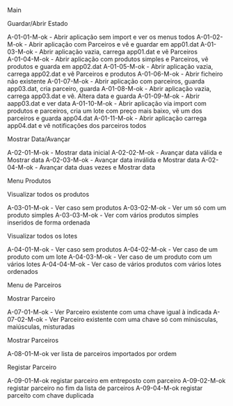 Main

Guardar/Abrir Estado  

A-01-01-M-ok - Abrir aplicação sem import e ver os menus todos 
A-01-02-M-ok - Abrir aplicação com Parceiros e vê e guardar em app01.dat
A-01-03-M-ok - Abrir aplicação vazia, carrega app01.dat e vê Parceiros  
A-01-04-M-ok - Abrir aplicação com produtos simples e Parceiros, vê produtos e guarda em app02.dat 
A-01-05-M-ok - Abrir aplicação vazia, carrega app02.dat e vê Parceiros e produtos
A-01-06-M-ok - Abrir ficheiro não existente 
A-01-07-M-ok - Abrir aplicação com parceiros, guarda app03.dat, cria parceiro, guarda 
A-01-08-M-ok - Abrir aplicação vazia, carrega app03.dat e vê. Altera data e guarda
A-01-09-M-ok - Abrir aapp03.dat e ver data
A-01-10-M-ok - Abrir aplicação via import com produtos e parceiros, cria um lote com preço mais baixo, vê um dos parceiros e guarda app04.dat 
A-01-11-M-ok - Abrir aplicação carrega app04.dat e vê notificações dos parceiros todos 

Mostrar Data/Avançar 

A-02-01-M-ok - Mostrar data inicial 
A-02-02-M-ok - Avançar data válida e Mostrar data
A-02-03-M-ok - Avançar data inválida e Mostrar data 
A-02-04-M-ok - Avançar data duas vezes e Mostrar data 

Menu Produtos

Visualizar todos os produtos

A-03-01-M-ok - Ver caso sem produtos
A-03-02-M-ok - Ver um só com um produto simples
A-03-03-M-ok - Ver com vários produtos simples inseridos de forma ordenada

Visualizar todos os lotes

A-04-01-M-ok - Ver caso sem produtos
A-04-02-M-ok - Ver caso de um produto com um lote 
A-04-03-M-ok - Ver caso de um produto com um vários lotes
A-04-04-M-ok - Ver caso de vários produtos com vários lotes ordenados

Menu de Parceiros

Mostrar Parceiro

A-07-01-M-ok - Ver Parceiro existente com uma chave igual à indicada
A-07-02-M-ok - Ver Parceiro existente com uma chave só com minúsculas, maiúsculas, misturadas

Mostrar Parceiros

A-08-01-M-ok ver lista de parceiros importados por ordem 

Registar Parceiro

A-09-01-M-ok registar parceiro em entreposto com parceiro
A-09-02-M-ok registar parceiro no fim da lista de parceiros
A-09-04-M-ok registar parceito com chave duplicada 

